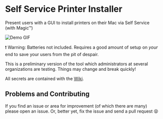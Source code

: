 # Self Service Printer Installer

Present users with a GUI to install printers on their Mac via Self Service (with Magic™)

![Demo GIF](https://haircut.keybase.pub/github/self-service-printer-installer/demo.gif)

:heavy_exclamation_mark: Warning: Batteries not included. Requires a good amount
of setup on _your_ end to save your users from the pit of despair.

This is a preliminary version of the tool which administrators at several organizations
are testing. Things may change and break quickly!

All secrets are contained with the [Wiki](https://github.com/haircut/self-service-printer-installer/wiki).

## Problems and Contributing

If you find an issue or area for improvement (of which there are many) please
open an issue. Or, better yet, fix the issue and send a pull request 😝
